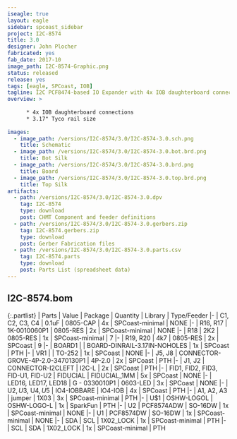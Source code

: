 ```yaml
---
iseagle: true
layout: eagle
sidebar: spcoast_sidebar
project: I2C-8574
title: 3.0
designer: John Plocher
fabricated: yes
fab_date: 2017-10
image_path: I2C-8574-Graphic.png
status: released
release: yes
tags: [eagle, SPCoast, IOB]
tagline: I2C PCF8474-based IO Expander with 4x IOB daughterboard connections
overview: >
    
      * 4x IOB daughterboard connections
      * 3.17" Tyco rail size
    
images:
  - image_path: /versions/I2C-8574/3.0/I2C-8574-3.0.sch.png
    title: Schematic
  - image_path: /versions/I2C-8574/3.0/I2C-8574-3.0.bot.brd.png
    title: Bot Silk
  - image_path: /versions/I2C-8574/3.0/I2C-8574-3.0.brd.png
    title: Board
  - image_path: /versions/I2C-8574/3.0/I2C-8574-3.0.top.brd.png
    title: Top Silk
artifacts:
  - path: /versions/I2C-8574/3.0/I2C-8574-3.0.dpv
    tag: I2C-8574
    type: download
    post: CHMT Component and feeder definitions
  - path: /versions/I2C-8574/3.0/I2C-8574-3.0.gerbers.zip
    tag: I2C-8574.gerbers.zip
    type: download
    post: Gerber Fabrication files
  - path: /versions/I2C-8574/3.0/I2C-8574-3.0.parts.csv
    tag: I2C-8574.parts
    type: download
    post: Parts List (spreadsheet data)
---
```


## I2C-8574.bom

{:.partlist}
| Parts | Value | Package | Quantity | Library | Type/Feeder
|-
| C1, C2, C3, C4 | 0.1uF | 0805-CAP | 4x | SPCoast-minimal | NONE
|-
| R16, R17 | 1K-0010060P1 | 0805-RES | 2x | SPCoast-minimal | NONE
|-
| R18 | 2K2 | 0805-RES | 1x | SPCoast-minimal | 7
|-
| R19, R20 | 4k7 | 0805-RES | 2x | SPCoast | 9
|-
| BOARD1 |  | BOARD-DINRAIL-3.17IN-NOHOLES | 1x | SPCoast | PTH
|-
| VR1 |  | TO-252 | 1x | SPCoast | NONE
|-
| J5, J8 | CONNECTOR-GROVE-4P-2.0-3470130P1 | 4P-2.0 | 2x | SPCoast | PTH
|-
| J1, J2 | CONNECTOR-I2CLEFT | I2C-L | 2x | SPCoast | PTH
|-
| FID1, FID2, FID3, FID-U1, FID-U2 | FIDUCIAL | FIDUCIAL_1MM | 5x | SPCoast | NONE
|-
| LED16, LED17, LED18 | G - 0330010P1 | 0603-LED | 3x | SPCoast | NONE
|-
| U$2, U$3, U$4, U$5 | IO4-IOBBARE | IO4-IOB | 4x | SPCoast | PTH
|-
| A1, A2, A3 | jumper | 1X03 | 3x | SPCoast-minimal | PTH
|-
| U$1 | OSHW-LOGOL | OSHW-LOGO-L | 1x | SparkFun | PTH
|-
| U2 | PCF8574ADW | SO-16DW | 1x | SPCoast-minimal | NONE
|-
| U1 | PCF8574DW | SO-16DW | 1x | SPCoast-minimal | NONE
|-
| SDA | SCL | 1X02_LOCK | 1x | SPCoast-minimal | PTH
|-
| SCL | SDA | 1X02_LOCK | 1x | SPCoast-minimal | PTH
